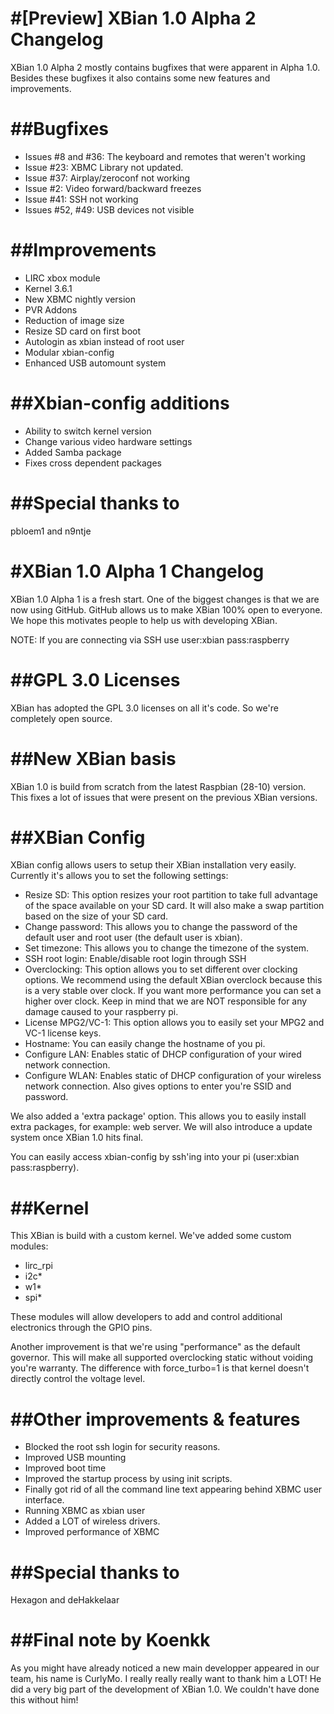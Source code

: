 #[Preview] XBian 1.0 Alpha 2 Changelog
==================================
XBian 1.0 Alpha 2 mostly contains bugfixes that were
apparent in Alpha 1.0. Besides these bugfixes it also
contains some new features and improvements.

##Bugfixes
==================================
- Issues #8 and #36: The keyboard and remotes that weren't working
- Issue #23: XBMC Library not updated.
- Issue #37: Airplay/zeroconf not working
- Issue #2: Video forward/backward freezes
- Issue #41: SSH not working
- Issues #52, #49: USB devices not visible

##Improvements
==================================
- LIRC xbox module
- Kernel 3.6.1
- New XBMC nightly version
- PVR Addons
- Reduction of image size
- Resize SD card on first boot
- Autologin as xbian instead of root user
- Modular xbian-config
- Enhanced USB automount system

##Xbian-config additions
==================================
- Ability to switch kernel version
- Change various video hardware settings
- Added Samba package
- Fixes cross dependent packages

##Special thanks to
==============================
pbloem1 and n9ntje

#XBian 1.0 Alpha 1 Changelog
==================================
XBian 1.0 Alpha 1 is a fresh start. One of the biggest changes
is that we are now using GitHub. GitHub allows us to make XBian
100% open to everyone. We hope this motivates people to help
us with developing XBian.

NOTE: If you are connecting via SSH use user:xbian pass:raspberry

##GPL 3.0 Licenses
=================================
XBian has adopted the GPL 3.0 licenses on all it's code.
So we're completely open source.

##New XBian basis
=================================
XBian 1.0 is build from scratch from the latest Raspbian (28-10)
version. This fixes a lot of issues that were present on the
previous XBian versions.

##XBian Config
=================================
XBian config allows users to setup their XBian installation
very easily. Currently it's allows you to set the following
settings:

- Resize SD: This option resizes your root partition to take
  full advantage of the space available on your SD card. It
  will also make a swap partition based on the size of your
  SD card.
- Change password: This allows you to change the password
  of the default user and root user (the default user is xbian).
- Set timezone: This allows you to change the timezone of
  the system.
- SSH root login: Enable/disable root login through SSH
- Overclocking: This option allows you to set different over
  clocking options. We recommend using the default XBian
  overclock because this is a very stable over clock. If you
  want more performance you can set a higher over clock. Keep
  in mind that we are NOT responsible for any damage caused
  to your raspberry pi.
- License MPG2/VC-1: This option allows you to easily set
  your MPG2 and VC-1 license keys.
- Hostname: You can easily change the hostname of you pi.
- Configure LAN: Enables static of DHCP configuration
  of your wired network connection.
- Configure WLAN: Enables static of DHCP configuration
  of your wireless network connection. Also gives options
  to enter you're SSID and password.

We also added a 'extra package' option. This allows you to
easily install extra packages, for example: web server.
We will also introduce a update system once XBian 1.0
hits final.

You can easily access xbian-config by ssh'ing into your pi (user:xbian pass:raspberry). 

##Kernel
==============================
This XBian is build with a custom kernel. We've added
some custom modules:
- lirc_rpi
- i2c*
- w1*
- spi*

These modules will allow developers to add and control
additional electronics through the GPIO pins.

Another improvement is that we're using "performance"
as the default governor. This will make all supported
overclocking static without voiding you're warranty.
The difference with force_turbo=1 is that kernel
doesn't directly control the voltage level.

##Other improvements & features
==============================
- Blocked the root ssh login for security reasons.
- Improved USB mounting
- Improved boot time
- Improved the startup process by using init scripts.
- Finally got rid of all the command line text
  appearing behind XBMC user interface.
- Running XBMC as xbian user
- Added a LOT of wireless drivers.
- Improved performance of XBMC

##Special thanks to
==============================
Hexagon and deHakkelaar

##Final note by Koenkk
==============================
As you might have already noticed a new main developper
appeared in our team, his name is CurlyMo. I really
really really want to thank him a LOT! He did a very
big part of the development of XBian 1.0. We couldn't
have done this without him!